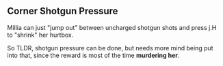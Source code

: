 ## Corner Shotgun Pressure

Millia can just "jump out" between uncharged shotgun shots and press j.H to "shrink" her hurtbox.

So TLDR, shotgun pressure can be done, but needs more mind being put into that, since the reward is most of the time **murdering her**.

